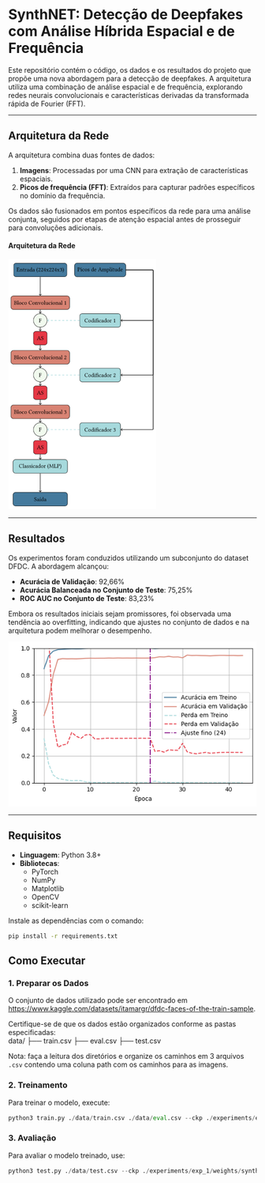 # SynthNET: Detecção de Deepfakes com Análise Híbrida Espacial e de Frequência

Este repositório contém o código, os dados e os resultados do projeto que propõe uma nova abordagem para a detecção de deepfakes. A arquitetura utiliza uma combinação de análise espacial e de frequência, explorando redes neurais convolucionais e características derivadas da transformada rápida de Fourier (FFT).

---

## Arquitetura da Rede

A arquitetura combina duas fontes de dados:
1. **Imagens**: Processadas por uma CNN para extração de características espaciais.
2. **Picos de frequência (FFT)**: Extraídos para capturar padrões específicos no domínio da frequência.

Os dados são fusionados em pontos específicos da rede para uma análise conjunta, seguidos por etapas de atenção espacial antes de prosseguir para convoluções adicionais.

<h4>Arquitetura da Rede</h4>
<img src="./assets/img/network_architecture.png" alt="Arquitetura da Rede" width="300">

---

## Resultados

Os experimentos foram conduzidos utilizando um subconjunto do dataset DFDC. A abordagem alcançou:
- **Acurácia de Validação**: 92,66%
- **Acurácia Balanceada no Conjunto de Teste**: 75,25%
- **ROC AUC no Conjunto de Teste**: 83,23%

Embora os resultados iniciais sejam promissores, foi observada uma tendência ao overfitting, indicando que ajustes no conjunto de dados e na arquitetura podem melhorar o desempenho.

![Resultados](./assets/img/synthnet_dfdc_result.png)

---

## Requisitos

- **Linguagem**: Python 3.8+
- **Bibliotecas**:
  - PyTorch
  - NumPy
  - Matplotlib
  - OpenCV
  - scikit-learn

Instale as dependências com o comando:

```bash
pip install -r requirements.txt
```
## Como Executar
### 1. Preparar os Dados

O conjunto de dados utilizado pode ser encontrado em https://www.kaggle.com/datasets/itamargr/dfdc-faces-of-the-train-sample.

Certifique-se de que os dados estão organizados conforme as pastas especificadas: 
<br>
data/
    ├── train.csv
    ├── eval.csv
    ├── test.csv
<br>

Nota: faça a leitura dos diretórios e organize os caminhos em 3 arquivos `.csv` contendo uma coluna path com os caminhos para as imagens.

### 2. Treinamento

Para treinar o modelo, execute:

```python
python3 train.py ./data/train.csv ./data/eval.csv --ckp ./experiments/exp_1/weights/synthnet-best.pth --b_size 64 --img_dim 224 --epochs 2 --out exp_2
```
### 3. Avaliação

Para avaliar o modelo treinado, use:
```python
python3 test.py ./data/test.csv --ckp ./experiments/exp_1/weights/synthnet-best.pth --b_size 128 --img_dim 224 --out exp_1
```
